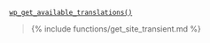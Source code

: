 <p><code><a href="https://developer.wordpress.org/reference/functions/wp_get_available_translations/">wp_get_available_translations()</a></code></p>

<blockquote>

{% include functions/get_site_transient.md %}

</blockquote>
